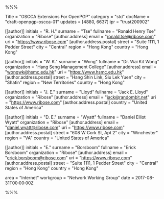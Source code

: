 %%%

Title = "OSCCA Extensions For OpenPGP"
category = "std"
docName = "draft-openpgp-oscca-01"
updates = [4880, 6637]
ipr = "trust200902"

[[author]]
initials = "R. H."
surname = "Tse"
fullname = "Ronald Henry Tse"
organization = "Ribose"
  [author.address]
  email = "ronald.tse@ribose.com"
  uri = "https://www.ribose.com"
    [author.address.postal]
    street = "Suite 1111, 1 Pedder Street"
    city = "Central"
    region = "Hong Kong"
    country = "Hong Kong"

[[author]]
initials = "W. K."
surname = "Wong"
fullname = "Dr. Wai Kit Wong"
organization = "Hang Seng Management College"
  [author.address]
  email = "wongwk@hsmc.edu.hk"
  uri = "https://www.hsmc.edu.hk"
    [author.address.postal]
    street = "Hang Shin Link, Siu Lek Yuen"
    city = "Shatin"
    region = "New Territories"
    country = "Hong Kong"

[[author]]
initials = "J. E."
surname = "Lloyd"
fullname = "Jack E. Lloyd"
organization = "Ribose"
  [author.address]
  email = "jack@randombit.net"
  uri = "https://www.ribose.com"
    [author.address.postal]
    country = "United States of America"

[[author]]
initials = "D. E."
surname = "Wyatt"
fullname = "Daniel Elliot Wyatt"
organization = "Ribose"
  [author.address]
  email = "daniel.wyatt@ribose.com"
  uri = "https://www.ribose.com"
    [author.address.postal]
    street = "608 W Cork St, Apt 2"
    city = "Winchester"
    region = "VA"
    country = "United States of America"

[[author]]
initials = "E."
surname = "Borsboom"
fullname = "Erick Borsboom"
organization = "Ribose"
  [author.address]
  email = "erick.borsboom@ribose.com"
  uri = "https://www.ribose.com"
    [author.address.postal]
    street = "Suite 1111, 1 Pedder Street"
    city = "Central"
    region = "Hong Kong"
    country = "Hong Kong"

area = "Internet"
workgroup = "Network Working Group"
date = 2017-08-31T00:00:00Z

%%%
